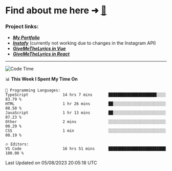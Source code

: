 # Find about me here ➜ [🧑](https://pauabella.dev)

### Project links:
- ***[My Portfolio](https://pauabella.dev)***
- ***[Instafy](https://instafy.me)*** (currently not working due to changes in the Instagram API)
- ***[GiveMeTheLyrics in Vue](https://lyrics.pauabella.dev)***
- ***[GiveMeTheLyrics in React](https://pauabella.dev/GiveMeTheLyrics)***

---
<!--START_SECTION:waka-->
![Code Time](http://img.shields.io/badge/Code%20Time-2%2C358%20hrs%2010%20mins-blue)

📊 **This Week I Spent My Time On** 

```text
💬 Programming Languages: 
TypeScript               14 hrs 7 mins       █████████████████████░░░░   83.79 % 
HTML                     1 hr 26 mins        ██░░░░░░░░░░░░░░░░░░░░░░░   08.50 % 
JavaScript               1 hr 13 mins        ██░░░░░░░░░░░░░░░░░░░░░░░   07.23 % 
Other                    2 mins              ░░░░░░░░░░░░░░░░░░░░░░░░░   00.29 % 
CSS                      1 min               ░░░░░░░░░░░░░░░░░░░░░░░░░   00.19 % 

🔥 Editors: 
VS Code                  16 hrs 51 mins      █████████████████████████   100.00 % 
```


 Last Updated on 05/08/2023 20:05:18 UTC
<!--END_SECTION:waka-->
